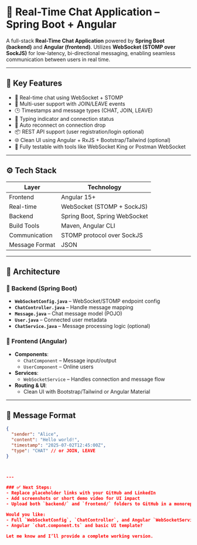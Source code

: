 # 💬 Real-Time Chat Application – Spring Boot + Angular

A full-stack **Real-Time Chat Application** powered by **Spring Boot (backend)** and **Angular (frontend)**. Utilizes **WebSocket (STOMP over SockJS)** for low-latency, bi-directional messaging, enabling seamless communication between users in real time.

---

## 🚀 Key Features

- 🔄 Real-time chat using WebSocket + STOMP
- 👥 Multi-user support with JOIN/LEAVE events
- 🕒 Timestamps and message types (CHAT, JOIN, LEAVE)
- 🔁 Typing indicator and connection status
- 📶 Auto reconnect on connection drop
- 📦 REST API support (user registration/login optional)
- 🌐 Clean UI using Angular + RxJS + Bootstrap/Tailwind (optional)
- 🧪 Fully testable with tools like WebSocket King or Postman WebSocket

---

## ⚙️ Tech Stack

| Layer         | Technology                        |
|---------------|------------------------------------|
| Frontend      | Angular 15+                        |
| Real-time     | WebSocket (STOMP + SockJS)         |
| Backend       | Spring Boot, Spring WebSocket      |
| Build Tools   | Maven, Angular CLI                 |
| Communication | STOMP protocol over SockJS         |
| Message Format| JSON                               |

---

## 📐 Architecture

### 🔧 Backend (Spring Boot)
- **`WebSocketConfig.java`** – WebSocket/STOMP endpoint config
- **`ChatController.java`** – Handle message mapping
- **`Message.java`** – Chat message model (POJO)
- **`User.java`** – Connected user metadata
- **`ChatService.java`** – Message processing logic (optional)

### 🎨 Frontend (Angular)
- **Components**:
  - `ChatComponent` – Message input/output
  - `UserComponent` – Online users
- **Services**:
  - `WebSocketService` – Handles connection and message flow
- **Routing & UI**:
  - Clean UI with Bootstrap/Tailwind or Angular Material

---

## 🧾 Message Format

```json
{
  "sender": "Alice",
  "content": "Hello world!",
  "timestamp": "2025-07-02T12:45:00Z",
  "type": "CHAT" // or JOIN, LEAVE
}



---

### ✅ Next Steps:
- Replace placeholder links with your GitHub and LinkedIn
- Add screenshots or short demo video for UI impact
- Upload both `backend/` and `frontend/` folders to GitHub in a monorepo

Would you like:
- Full `WebSocketConfig`, `ChatController`, and Angular `WebSocketService` code?
- Angular `chat.component.ts` and basic UI template?

Let me know and I’ll provide a complete working version.
